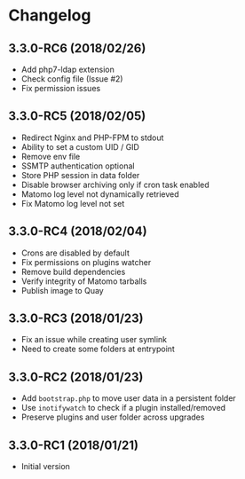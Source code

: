 # Changelog

## 3.3.0-RC6 (2018/02/26)

* Add php7-ldap extension
* Check config file (Issue #2)
* Fix permission issues

## 3.3.0-RC5 (2018/02/05)

* Redirect Nginx and PHP-FPM to stdout
* Ability to set a custom UID / GID
* Remove env file
* SSMTP authentication optional
* Store PHP session in data folder
* Disable browser archiving only if cron task enabled
* Matomo log level not dynamically retrieved
* Fix Matomo log level not set

## 3.3.0-RC4 (2018/02/04)

* Crons are disabled by default
* Fix permissions on plugins watcher
* Remove build dependencies
* Verify integrity of Matomo tarballs
* Publish image to Quay

## 3.3.0-RC3 (2018/01/23)

* Fix an issue while creating user symlink
* Need to create some folders at entrypoint

## 3.3.0-RC2 (2018/01/23)

* Add `bootstrap.php` to move user data in a persistent folder
* Use `inotifywatch` to check if a plugin installed/removed
* Preserve plugins and user folder across upgrades

## 3.3.0-RC1 (2018/01/21)

* Initial version
